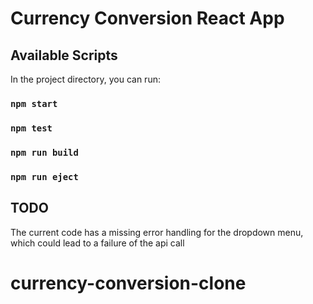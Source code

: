 # Currency Conversion React App


## Available Scripts

In the project directory, you can run:
### `npm start`
### `npm test`

### `npm run build`
### `npm run eject`

## TODO

 The current code has a missing error handling for the dropdown menu, which could lead to a failure of the api call


# currency-conversion-clone
